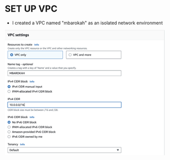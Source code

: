 # SET UP VPC

* I created a VPC named "mbarokah" as an isolated network environment 

 ![vpc settings](Images/vpc-settings.jpg)


